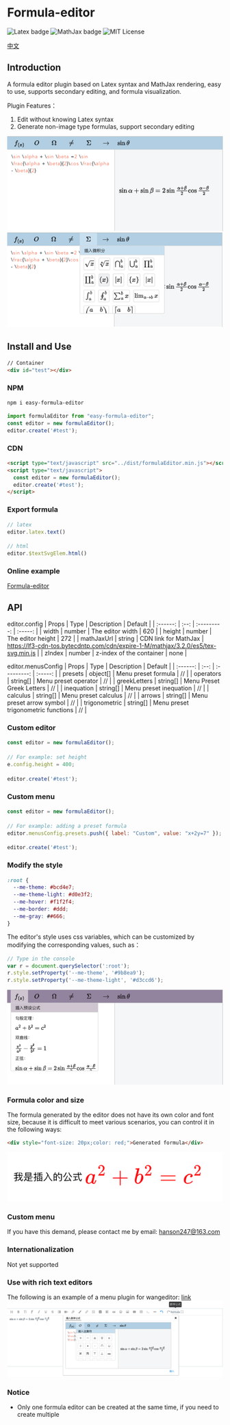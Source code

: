# Formula-editor

![Latex badge](https://img.shields.io/badge/grammar-Latex-green)
![MathJax badge](https://img.shields.io/badge/render-MathJax-brightgreen)
![MIT License](https://img.shields.io/badge/License-MIT-blue)

<a href="./README.md">中文</a>

## Introduction
A formula editor plugin based on Latex syntax and MathJax rendering, easy to use, supports secondary editing, and formula visualization.

Plugin Features：
1. Edit without knowing Latex syntax
2. Generate non-image type formulas, support secondary editing

![Formula-editor](./public/images/001.png)
![Formula-editor](./public/images/002.png)

## Install and Use
```html
// Container
<div id="test"></div>
```
### NPM
```bash
npm i easy-formula-editor
```
```js
import formulaEditor from "easy-formula-editor";
const editor = new formulaEditor();
editor.create('#test');
```
### CDN
```html
<script type="text/javascript" src="../dist/formulaEditor.min.js"></script>
<script type="text/javascript">
  const editor = new formulaEditor();
  editor.create('#test');
</script>
```

### Export formula
```js
// latex
editor.latex.text()

// html
editor.$textSvgElem.html()
```

### Online example
[Formula-editor](https://codesandbox.io/s/funny-leaf-u9gso4)  

## API
editor.config
|   Props   | Type | Description | Default |
| :------: | :--: | :---------: | :-----: |
|  width  | number | The editor width | 620 |
|  height  | number | The editor height | 272 |
|  mathJaxUrl  | string | CDN link for MathJax | https://lf3-cdn-tos.bytecdntp.com/cdn/expire-1-M/mathjax/3.2.0/es5/tex-svg.min.js |
|  zIndex  | number | z-index of the container | none |


editor.menusConfig
|   Props   | Type | Description | Default |
| :------: | :--: | :---------: | :-----: |
|  presets  | object[] | Menu preset formula | // |
|  operators  | string[] | Menu preset operator | // |
|  greekLetters  | string[] | Menu Preset Greek Letters | // |
|  inequation  | string[] | Menu preset inequation | // |
|  calculus  | string[] | Menu preset calculus | // |
|  arrows  | string[] | Menu preset arrow symbol | // |
|  trigonometric  | string[] | Menu preset trigonometric functions | // |

### Custom editor

```js
const editor = new formulaEditor();

// For example: set height
e.config.height = 400;

editor.create('#test');
```

### Custom menu
```js
const editor = new formulaEditor();

// For example: adding a preset formula
editor.menusConfig.presets.push({ label: "Custom", value: "x+2y=7" });

editor.create('#test');
```

### Modify the style

```css
:root {
  --me-theme: #bcd4e7;
  --me-theme-light: #d0e3f2;
  --me-hover: #f1f2f4;
  --me-border: #ddd;
  --me-gray: ##666;
}
```
The editor's style uses css variables, which can be customized by modifying the corresponding values, such as：

```js
// Type in the console
var r = document.querySelector(':root');
r.style.setProperty('--me-theme', '#9b8ea9');
r.style.setProperty('--me-theme-light', '#d3ccd6');
```
![Modify the style](./public/images/003.png)

### Formula color and size
The formula generated by the editor does not have its own color and font size, because it is difficult to meet various scenarios, you can control it in the following ways:

```html
<div style="font-size: 20px;color: red;">Generated formula</div>
```
![Formula color and size](./public/images/004.png)

### Custom menu
If you have this demand, please contact me by email: hanson247@163.com

### Internationalization
Not yet supported

### Use with rich text editors
The following is an example of a menu plugin for wangeditor:
[link](https://codesandbox.io/s/funny-leaf-u9gso4)
![wangeditor memu](./public/images/005.png)

### Notice
- Only one formula editor can be created at the same time, if you need to create multiple
